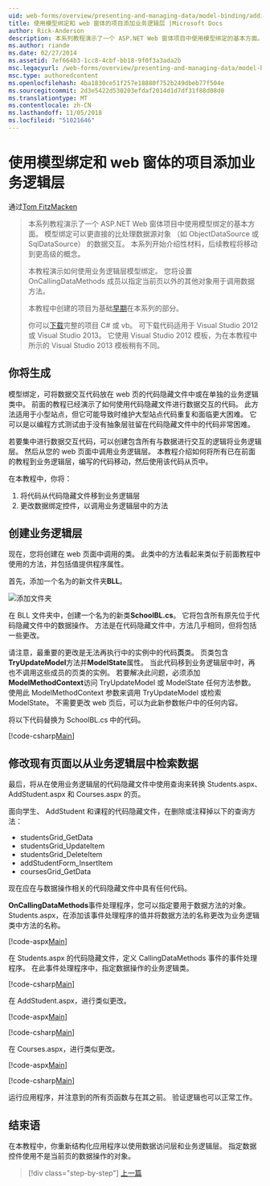 ```yaml
---
uid: web-forms/overview/presenting-and-managing-data/model-binding/adding-business-logic-layer
title: 使用模型绑定和 web 窗体的项目添加业务逻辑层 |Microsoft Docs
author: Rick-Anderson
description: 本系列教程演示了一个 ASP.NET Web 窗体项目中使用模型绑定的基本方面。 模型绑定使数据交互...更多直接-
ms.author: riande
ms.date: 02/27/2014
ms.assetid: 7ef664b3-1cc8-4cbf-bb18-9f0f3a3ada2b
msc.legacyurl: /web-forms/overview/presenting-and-managing-data/model-binding/adding-business-logic-layer
msc.type: authoredcontent
ms.openlocfilehash: 4ba1830ce51f257e18880f752b249dbeb77f504e
ms.sourcegitcommit: 2d3e5422d530203efdaf2014d1d7df31f88d08d0
ms.translationtype: MT
ms.contentlocale: zh-CN
ms.lasthandoff: 11/05/2018
ms.locfileid: "51021646"
---
```

<a name="adding-business-logic-layer-to-a-project-that-uses-model-binding-and-web-forms"></a>使用模型绑定和 web 窗体的项目添加业务逻辑层
====================
通过[Tom FitzMacken](https://github.com/tfitzmac)

> 本系列教程演示了一个 ASP.NET Web 窗体项目中使用模型绑定的基本方面。 模型绑定可以更直接的比处理数据源对象 （如 ObjectDataSource 或 SqlDataSource） 的数据交互。 本系列开始介绍性材料，后续教程将移动到更高级的概念。
> 
> 本教程演示如何使用业务逻辑层模型绑定。 您将设置 OnCallingDataMethods 成员以指定当前页以外的其他对象用于调用数据方法。
> 
> 本教程中创建的项目为基础[早期](retrieving-data.md)在本系列的部分。
> 
> 你可以[下载](https://go.microsoft.com/fwlink/?LinkId=286116)完整的项目 C# 或 vb。 可下载代码适用于 Visual Studio 2012 或 Visual Studio 2013。 它使用 Visual Studio 2012 模板，为在本教程中所示的 Visual Studio 2013 模板稍有不同。


## <a name="what-youll-build"></a>你将生成

模型绑定，可将数据交互代码放在 web 页的代码隐藏文件中或在单独的业务逻辑类中。 前面的教程已经演示了如何使用代码隐藏文件进行数据交互的代码。 此方法适用于小型站点，但它可能导致时维护大型站点代码重复和面临更大困难。 它可以是以编程方式测试由于没有抽象层驻留在代码隐藏文件中的代码非常困难。

若要集中进行数据交互代码，可以创建包含所有与数据进行交互的逻辑将业务逻辑层。 然后从您的 web 页面中调用业务逻辑层。 本教程介绍如何将所有已在前面的教程到业务逻辑层，编写的代码移动，然后使用该代码从页中。

在本教程中，你将：

1. 将代码从代码隐藏文件移到业务逻辑层
2. 更改数据绑定控件，以调用业务逻辑层中的方法

## <a name="create-business-logic-layer"></a>创建业务逻辑层

现在，您将创建在 web 页面中调用的类。 此类中的方法看起来类似于前面教程中使用的方法，并包括值提供程序属性。

首先，添加一个名为的新文件夹**BLL**。

![添加文件夹](adding-business-logic-layer/_static/image1.png)

在 BLL 文件夹中，创建一个名为的新类**SchoolBL.cs**。 它将包含所有原先位于代码隐藏文件中的数据操作。 方法是在代码隐藏文件中，方法几乎相同，但将包括一些更改。

请注意，最重要的更改是无法再执行中的实例中的代码**页**类。 页类包含**TryUpdateModel**方法并**ModelState**属性。 当此代码移到业务逻辑层中时，再也不调用这些成员的页类的实例。 若要解决此问题，必须添加**ModelMethodContext**访问 TryUpdateModel 或 ModelState 任何方法参数。 使用此 ModelMethodContext 参数来调用 TryUpdateModel 或检索 ModelState。 不需要更改 web 页后，可以为此新参数帐户中的任何内容。

将以下代码替换为 SchoolBL.cs 中的代码。

[!code-csharp[Main](adding-business-logic-layer/samples/sample1.cs)]

## <a name="revise-existing-pages-to-retrieve-data-from-business-logic-layer"></a>修改现有页面以从业务逻辑层中检索数据

最后，将从在使用业务逻辑层的代码隐藏文件中使用查询来转换 Students.aspx、 AddStudent.aspx 和 Courses.aspx 的页。

面向学生、 AddStudent 和课程的代码隐藏文件，在删除或注释掉以下的查询方法：

- studentsGrid\_GetData
- studentsGrid\_UpdateItem
- studentsGrid\_DeleteItem
- addStudentForm\_InsertItem
- coursesGrid\_GetData

现在应在与数据操作相关的代码隐藏文件中具有任何代码。

**OnCallingDataMethods**事件处理程序，您可以指定要用于数据方法的对象。 Students.aspx，在添加该事件处理程序的值并将数据方法的名称更改为业务逻辑类中方法的名称。

[!code-aspx[Main](adding-business-logic-layer/samples/sample2.aspx?highlight=3-4,8)]

在 Students.aspx 的代码隐藏文件，定义 CallingDataMethods 事件的事件处理程序。 在此事件处理程序中，指定数据操作的业务逻辑类。

[!code-csharp[Main](adding-business-logic-layer/samples/sample3.cs)]

在 AddStudent.aspx，进行类似更改。

[!code-aspx[Main](adding-business-logic-layer/samples/sample4.aspx?highlight=3-4)]

[!code-csharp[Main](adding-business-logic-layer/samples/sample5.cs)]

在 Courses.aspx，进行类似更改。

[!code-aspx[Main](adding-business-logic-layer/samples/sample6.aspx?highlight=3-4)]

[!code-csharp[Main](adding-business-logic-layer/samples/sample7.cs)]

运行应用程序，并注意到的所有页函数与在其之前。 验证逻辑也可以正常工作。

## <a name="conclusion"></a>结束语

在本教程中，你重新结构化应用程序以使用数据访问层和业务逻辑层。 指定数据控件使用不是当前页的数据操作的对象。

> [!div class="step-by-step"]
> [上一篇](using-query-string-values-to-retrieve-data.md)
